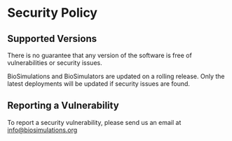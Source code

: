 # Security Policy

## Supported Versions
There is no guarantee that any version of the software is free of vulnerabilities or security issues.

BioSimulations and BioSimulators are updated on a rolling release. Only the latest deployments will be updated if security issues are found.

## Reporting a Vulnerability

To report a security vulnerability, please send us an email at info@biosimulations.org
